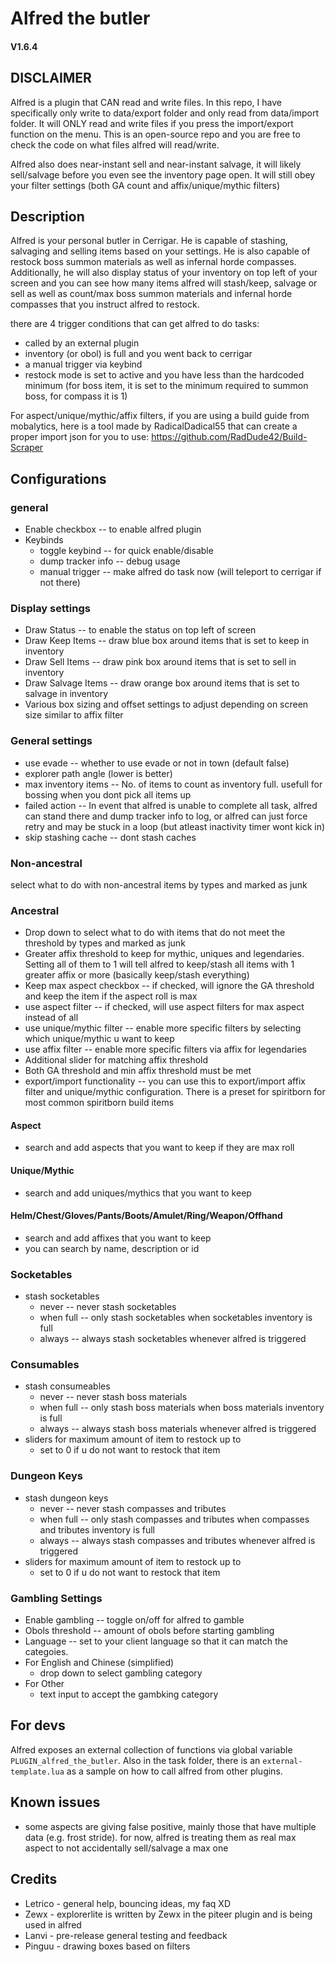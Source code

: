 # Alfred the butler
#### V1.6.4
## DISCLAIMER
Alfred is a plugin that CAN read and write files. In this repo, I have specifically only write to data/export folder and only read from data/import folder. It will ONLY read and write files if you press the import/export function on the menu. This is an open-source repo and you are free to check the code on what files alfred will read/write.

Alfred also does near-instant sell and near-instant salvage, it will likely sell/salvage before you even see the inventory page open. It will still obey your filter settings (both GA count and affix/unique/mythic filters)

## Description
Alfred is your personal butler in Cerrigar. He is capable of stashing, salvaging and selling items based on your settings. He is also capable of restock boss summon materials as well as infernal horde compasses. Additionally, he will also display status of your inventory on top left of your screen and you can see how many items alfred will stash/keep, salvage or sell as well as count/max boss summon materials and infernal horde compasses that you instruct alfred to restock.

there are 4 trigger conditions that can get alfred to do tasks:
- called by an external plugin
- inventory (or obol) is full and you went back to cerrigar
- a manual trigger via keybind
- restock mode is set to active and you have less than the hardcoded minimum (for boss item, it is set to the minimum required to summon boss, for compass it is 1)

For aspect/unique/mythic/affix filters, if you are using a build guide from mobalytics, here is a tool made by RadicalDadical55 that can create a proper import json for you to use: https://github.com/RadDude42/Build-Scraper

## Configurations
### general
- Enable checkbox -- to enable alfred plugin
- Keybinds
  - toggle keybind -- for quick enable/disable
  - dump tracker info -- debug usage
  - manual trigger -- make alfred do task now (will teleport to cerrigar if not there)
### Display settings
- Draw Status -- to enable the status on top left of screen
- Draw Keep Items -- draw blue box around items that is set to keep in inventory
- Draw Sell Items -- draw pink box around items that is set to sell in inventory
- Draw Salvage Items -- draw orange box around items that is set to salvage in inventory
- Various box sizing and offset settings to adjust depending on screen size similar to affix filter

### General settings
- use evade -- whether to use evade or not in town (default false)
- explorer path angle (lower is better)
- max inventory items -- No. of items to count as inventory full. usefull for bossing when you dont pick all items up
- failed action -- In event that alfred is unable to complete all task, alfred can stand there and dump tracker info to log, or alfred can just force retry and may be stuck in a loop (but atleast inactivity timer wont kick in)
- skip stashing cache -- dont stash caches

### Non-ancestral
select what to do with non-ancestral items by types and marked as junk

### Ancestral
- Drop down to select what to do with items that do not meet the threshold by types and marked as junk
- Greater affix threshold to keep for mythic, uniques and legendaries. Setting all of them to 1 will tell alfred to keep/stash all items with 1 greater affix or more (basically keep/stash everything)
- Keep max aspect checkbox -- if checked, will ignore the GA threshold and keep the item if the aspect roll is max
- use aspect filter -- if checked, will use aspect filters for max aspect instead of all
- use unique/mythic filter -- enable more specific filters by selecting which unique/mythic u want to keep
- use affix filter -- enable more specific filters via affix for legendaries
- Additional slider for matching affix threshold
- Both GA threshold and min affix threshold must be met
- export/import functionality -- you can use this to export/import affix filter and unique/mythic configuration. There is a preset for spiritborn for most common spiritborn build items
#### Aspect
- search and add aspects that you want to keep if they are max roll
#### Unique/Mythic
- search and add uniques/mythics that you want to keep
#### Helm/Chest/Gloves/Pants/Boots/Amulet/Ring/Weapon/Offhand
- search and add affixes that you want to keep
- you can search by name, description or id
### Socketables
- stash socketables
  - never -- never stash socketables
  - when full -- only stash socketables when socketables inventory is full
  - always -- always stash socketables whenever alfred is triggered
### Consumables
- stash consumeables
  - never -- never stash boss materials
  - when full -- only stash boss materials when boss materials inventory is full
  - always -- always stash boss materials whenever alfred is triggered
- sliders for maximum amount of item to restock up to
    - set to 0 if u do not want to restock that item
### Dungeon Keys
- stash dungeon keys
  - never -- never stash compasses and tributes
  - when full -- only stash compasses and tributes when compasses and tributes inventory is full
  - always -- always stash compasses and tributes whenever alfred is triggered
- sliders for maximum amount of item to restock up to
    - set to 0 if u do not want to restock that item

### Gambling Settings
- Enable gambling -- toggle on/off for alfred to gamble
- Obols threshold -- amount of obols before starting gambling
- Language -- set to your client language so that it can match the categoies.
- For English and Chinese (simplified)
  - drop down to select gambling category
- For Other
  - text input to accept the gambking category

## For devs
Alfred exposes an external collection of functions via global variable `PLUGIN_alfred_the_butler`.
Also in the task folder, there is an `external-template.lua` as a sample on how to call alfred from other plugins.

## Known issues
- some aspects are giving false positive, mainly those that have multiple data (e.g. frost stride). for now, alfred is treating them as real max aspect to not accidentally sell/salvage a max one

## Credits
- Letrico - general help, bouncing ideas, my faq XD
- Zewx - explorerlite is written by Zewx in the piteer plugin and is being used in alfred
- Lanvi - pre-release general testing and feedback
- Pinguu - drawing boxes based on filters
